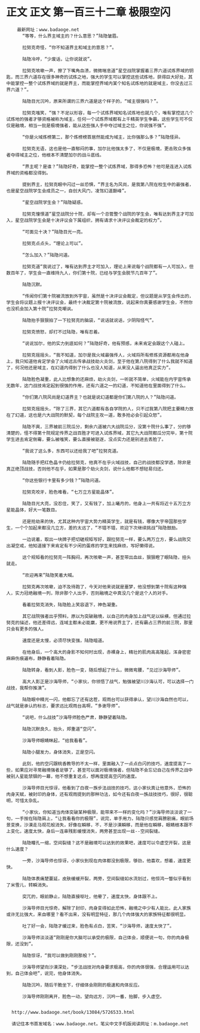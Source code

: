# 正文 正文 第一百三十二章 极限空闪
        最新网址：www.badaoge.net
          “等等，什么界主域主的？什么意思？”陆隐皱眉。
      
          拉努克奇怪，“你不知道界主和域主的意思？”。
      
          陆隐冷哼，“少废话，让你说就说”。
      
          拉努克咳嗽一声，擦了下嘴角血渍，微微喘息道“星空战院掌握着三界六道试炼界域的钥匙，而三界六道存在很多神奇的试炼之地，强大的学生可以掌控这些试炼地，获得巨大好处，其中能掌控一整个试炼界域的就是界主，而能掌控界域内某个知名试炼地的就是域主，你没去过三界六道？”。
      
          陆隐目光沉吟，原来所谓的三界六道是这个样子的，“域主很强吗？”。
      
          拉努克嗤笑，“强？不足以形容，每一个试炼界域知名试炼地也就几个，唯有掌控这几个试炼地的强者才够资格被称为域主，任何一个试炼界域都有上千精英学生争霸，这些学生可不仅仅是融境，相当一批是极境强者，能从这些强人手中夺过域主之位，你说强不强”。
      
          “你是火域炼榜第二，那个炼榜榜首居然能成为域主，比你强那么多？”陆隐怪异。
      
          拉努克无语，这也是他一直郁闷的事，加尔比他强太多了，不仅是极境，更击败众多强者夺得域主之位，他根本不清楚加尔的战斗底线。
      
          “界主呢？是谁？”陆隐好奇，能掌控一整个试炼界域，那得多恐怖？他可是连进入试炼界域的资格都没得到。
      
          提到界主，拉努克眼中闪过一丝恐惧，“界主名为风尚，是我第八院在校生中的最强者，也是星空战院学生会成员之一，自创大风门，凌驾幻道巅峰”。
      
          “星空战院学生会？”陆隐疑惑。
      
          拉努克憧憬道“星空战院分十院，却有一个总管整个战院的学生会，唯有达到界主才可加入，星空战院学生会是十决评议会下属组织，拥有请求十决评议会裁定的权力”。
      
          “可面见十决？”陆隐目光一亮。
      
          拉努克点点头，“理论上可以”。
      
          “怎么加入？”陆隐问道。
      
          拉努克道“我说过了，唯有达到界主才可加入，理论上来说每个战院都有一人可加入，但数百年了，学生会一直维持九人，你们第十院，已经与学生会脱节几百年了”。
      
          陆隐沉默。
      
          “传闻你们第十院被流放到外宇宙，虽然是十决评议会裁定，但议题是从学生会传出的，学生会将议题上报十决评议会，最终十决裁定第十院被流放，说起来你真要感谢学生会，不然你也没机会加入第十院”拉努克嘲讽。
      
          陆隐抬手狠狠拍了一下拉努克的脑袋，“说话就说话，少阴阳怪气”。
      
          拉努克愤怒，却打不过陆隐，唯有忍着。
      
          “说说加尔，他的实力到底如何？”陆隐好奇，他有预感，未来肯定会跟这个人碰上。
      
          拉努克摇摇头，“我不知道，加尔是我火域最强传人，火域将所有修炼资源都用在他身上，我只知道他肯定学会了火域远古传承战技劫火炎剑，至于他在第八院得到了什么我就不知道了，何况他还是域主，在幻道内得到了什么也没人知道，从来没人逼出他真正实力”。
      
          陆隐脸色凝重，此人比想象的还麻烦，劫火炎剑，一听就不简单，火域能在内宇宙传承无数年，这门战技肯定起到很强的作用，还有六道之一的幻道，不知道他在里面得到了什么。
      
          “你们第八院风尚是幻道界主？也就是说幻道都是你们第八院的人？”陆隐问道。
      
          拉努克摇摇头，“除了三界，其它六道都有各自学院的人，只不过我第八院把主要精力放在了幻道，这也是六大战院的默契，每个战院主攻一道，敢多抢必会引起众怒”。
      
          陆隐不爽，三界被前三院瓜分，剩余六道被六大战院瓜分，没第十院什么事了，分的够清楚的，怪不得第十院规定传界之战百胜才可进入试炼界域，其它九大战院都瓜分完毕，第十院学生进去肯定倒霉，要么被嗤笑，要么直接被驱逐，没点实力还是别进去丢脸了。
      
          “我说了这么多，东西可以还给我了吧”拉努克道。
      
          陆隐随手把红色晶卡仍给拉努克，他真不在乎火域战技，自己的战技都没学透，除非是真正绝顶战技，否则他不在乎，如果是那个劫火炎剑，说什么他都不想轻易归还。
      
          “你这些银行卡里有多少钱？”陆隐问道。
      
          拉努克咬牙，脸色难看，“七万立方星能晶体”。
      
          陆隐目光大亮，没忍住，笑了，又有钱了，加上曦月的，他身上一共有将近十五万立方星能晶体，好大一笔数目。
      
          还是抢劫来的快，尤其这种内宇宙大势力精英学生，就是有钱，哪像大宇帝国那些学生，一个个加起来都没几立方，差的太远了，“不错不错，欢迎下次继续挑战”陆隐鼓励。
      
          一边说着，取出一块牌子把切磋规矩写好，跟拉努克一样，要么两万立方，要么战败交出凝空戒，他知道接下来肯定有不少闲的蛋疼的学生来找麻烦，写好懒得说。
      
          这个规矩看的拉努克一阵胸闷，再次咳嗽一声，甚至带出血丝，狠狠瞪了眼陆隐，扭头就走。
      
          “欢迎再来”陆隐笑着大喊。
      
          拉努克再次咳嗽，迫不及待跑了，今天对他来说就是噩梦，他没想到第十院有这种强人，实力冠绝融境一列，除非那个人出手，否则融境之中真没几个是这个人的对手。
      
          看着拉努克消失，陆隐脸上笑容退下，神色凝重。
      
          其它战院强者出乎预料，原以为突破融境，以自己的肉身加上战气足以纵横，但通过拉努克的描述，他还差得远，连域主都未必能赢，更不用说界主了，还有霸占三界的前三院，那里只会有更多的强人。
      
          速度还是太慢，必须尽快变强，陆隐暗道。
      
          在他身后，一个高大的身影不知何时出现，赤裸身上，精壮的肌肉高高隆起，浑身密密麻麻伤痕遍布，静静看着陆隐。
      
          陆隐转身，看到人影，脸色一变，随后想起了什么，微微弯腰，“见过沙海导师”。
      
          高大人影正是沙海导师，“小家伙，你领悟了战气，勉强被望川沙海认可，可以选择一门战技，我帮你推演”。
      
          陆隐眼中精光一闪，他都忘了还有这茬，观雨台可以获得承认，望川沙海自然也可以，战气就是承认的标志，要求远比观雨台高啊，“多谢导师”。
      
          “说吧，什么战技”沙海导师脸色严肃，静静望着陆隐。
      
          陆隐沉默良久，抬头，郑重道“空闪”。
      
          沙海导师眼睛眯起，“给我看看”。
      
          陆隐小腿发力，身体消失，正是空闪。
      
          此刻，他的空闪跟桃香教导的不太一样，里面融入了一点点白闪的技巧，速度提高了一些，如果应对寻常融境强者足够了，甚至可以面对极境强者，但陆隐不会忘记自己在传界之战中被别人星能禁锢的一幕，他不想重复这点，想再度提高空闪的速度。
      
          沙海导师目光惊讶，他看到了白夜一族步法战技的技巧，这小家伙真让他意外，恐怖的肉身天赋，被封印的身体，还有观雨提到的那种功法，如今还有白夜一族战技技巧，很好，很聪明，可惜太杂乱。
      
          “小家伙，你知道当肉体突破某种极限，能带来不一样的变化吗？”沙海导师淡淡说了一句，一手按在陆隐肩上，“让我看看你的极限”，说完，单手用力，陆隐只感觉肩膀剧痛，眼前场景变换，沙漠走马观花般消失，好像在瞬移，不，不是沙漠瞬移，而是他在瞬移，眼睛根本跟不上变化，速度太快，身后一连串残影缓慢消失，两旁甚至出现一丝--空间裂缝。
      
          陆隐瞳孔一缩，空间裂缝？这不是融境可以达到的效果吧，速度可以令虚空开裂，这是什么速度？
      
          一旁，沙海导师也惊讶，小家伙到现在肉体都没到极限，够劲，他喜欢，想着，速度更快。
      
          陆隐体表痛楚蔓延，皮肤缓缓开裂，两旁，空间裂缝如水流划过，他惊鸿一瞥似乎看到了米雪儿，转瞬消失。
      
          突兀的，眼前静止，陆隐直接呕吐，他晕了，速度太快，身体跟不上。
      
          沙海导师目光惊奇，解除了封印，肉身变得如此恐怖，融境之中少有人能比，此人家族或许无比强大，来自哪里？看不出来，没有明显特征，那几个肉体强大的家族特征都很明显。
      
          吐了好一会，陆隐才缓过来，脸色有点白，苦笑，“沙海导师，速度太快了”。
      
          沙海导师淡淡道“刚刚是你大脑可以承受的极限，自己体会，顺便说一句，你的肉身极限，还没到”。
      
          陆隐惊讶，“我可以做到刚刚那般？”。
      
          沙海导师望向沙漠深处，“步法战技对肉身要求极高，你的肉体很强，合理运用可以达到，自己体会吧”，说完，他身体消失。
      
          陆隐沉吟，随后干脆坐下，仔细体会刚刚的极速和肉体反应。
      
          沙海导师刚刚离开，脸色一动，望向远方，沉吟一番，抬脚，步入虚空。
      
      
      http://www.badaoge.net/book/13084/5726533.html
      
      请记住本书首发域名：www.badaoge.net。笔尖中文手机版阅读网址：m.badaoge.net